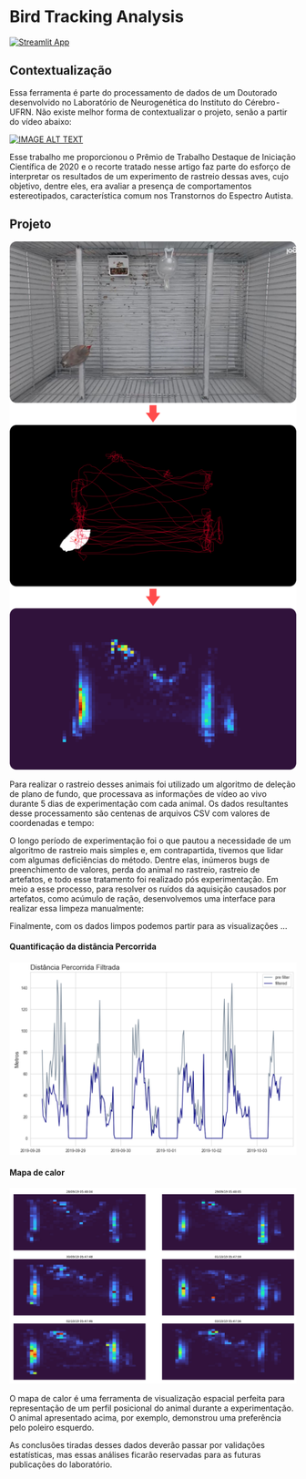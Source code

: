 # Bird Tracking Analysis

[![Streamlit App](https://static.streamlit.io/badges/streamlit_badge_black_white.svg)](https://abraaoandrade-bird-tracking-analysis-heatmap-app-f90ep5.streamlit.app)

## Contextualização

Essa ferramenta é parte do processamento de dados de um Doutorado desenvolvido no Laboratório de Neurogenética do Instituto do Cérebro - UFRN. Não existe melhor forma de contextualizar o projeto, senão a partir do vídeo abaixo:
    
[![IMAGE ALT TEXT](http://img.youtube.com/vi/eM_Fcy8uFNU/0.jpg)](http://www.youtube.com/watch?v=eM_Fcy8uFNU "Video Title")

Esse trabalho me proporcionou o Prêmio de Trabalho Destaque de Iniciação Científica de 2020 e o recorte tratado nesse artigo faz parte do esforço de interpretar os resultados de um experimento de rastreio dessas aves, cujo objetivo, dentre eles, era avaliar a presença de comportamentos estereotipados, característica comum nos Transtornos do Espectro Autista.
    
## Projeto

![alt text](https://raw.githubusercontent.com/AbraaoAndrade/bird_tracking_analysis/main/images/tracking_process.png)

Para realizar o rastreio desses animais foi utilizado um algoritmo de deleção de plano de fundo, que processava as informações de vídeo ao vivo durante 5 dias de experimentação com cada animal. Os dados resultantes desse processamento são centenas de arquivos CSV com valores de coordenadas e tempo:

O longo período de experimentação foi o que pautou a necessidade de um algoritmo de rastreio mais simples e, em contrapartida, tivemos que lidar com algumas deficiências do método. Dentre elas, inúmeros bugs de preenchimento de valores, perda do animal no rastreio, rastreio de artefatos, e todo esse tratamento foi realizado pós experimentação. Em meio a esse processo, para resolver os ruídos da aquisição  causados por artefatos, como acúmulo de ração, desenvolvemos uma interface para realizar essa limpeza manualmente:
    
Finalmente, com os dados limpos podemos partir para as visualizações …

#### Quantificação da distância Percorrida

![alt text](https://raw.githubusercontent.com/AbraaoAndrade/bird_tracking_analysis/main/images/distancia.png)

#### Mapa de calor 

![alt text](https://raw.githubusercontent.com/AbraaoAndrade/bird_tracking_analysis/main/images/heatmap.jpg)

O mapa de calor é uma ferramenta de visualização espacial perfeita para representação de um perfil posicional do animal durante a experimentação. O animal apresentado acima, por exemplo, demonstrou uma preferência pelo poleiro esquerdo.
    
As conclusões tiradas desses dados deverão passar por validações estatísticas, mas essas análises ficarão reservadas para as futuras publicações do laboratório.